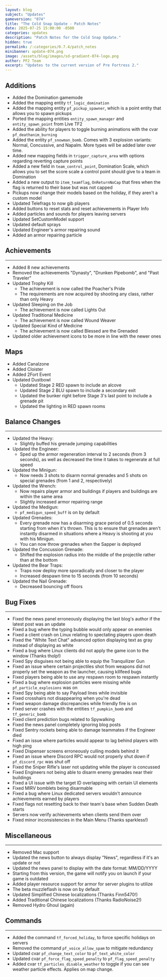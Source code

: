 ```yaml
---
layout: blog
subject: "Updates"
gameversion: "074"
title: "The Cold Snap Update - Patch Notes"
date: 2025-07-25 15:00:00 -0500
categories: updates
description: "Patch Notes for the Cold Snap Update."
hidden: true
permalink: /:categories/0.7.4/patch_notes
minibanner: update-074.png
image: /assets/blog/images/sd-gradient-074-logo.png
author: PF2 Team
excerpt: "Updates to the current version of Pre Fortress 2."
---
```


## Additions
- Added the Domination gamemode
- Added the mapping entity ``tf_logic_domination``
- Added the mapping entity ``pf_pickup_spawner``, which is a point entity that allows you to spawn pickups
- Ported the mapping entities ``entity_spawn_manager`` and ``entity_spawn_point`` from Live TF2
- Added the ability for players to toggle burning animations with the cvar ``pf_deathanim_burning``
- Added the entity ``pf_snowman_bomb``. Comes with 3 explosion variants: Normal, Concussive, and Napalm. More types will be added later over time.
- Added new mapping fields in ``trigger_capture_area`` with options regarding reverting capture points
- Added a new field in ``team_control_point``, Domination Scale, which allows you to set the score scale a control point should give to a team in Domination 
- Added a new output to ``item_teamflag``, ``OnReturnNoCap`` that fires when the flag is returned to their base but was not capped 
- Pickups now change their models based on the holiday, if they aren't a custom model
- Updated Telefrags to now gib players
- Added buttons to reset stats and reset achievements in Player Info
- Added particles and sounds for players leaving servers
- Updated SetCustomModel support
- Updated default sprays
- Updated Engineer's armor repairing sound
- Added an armor repairing particle

## Achievements
---
- Added 8 new achievements
- Removed the achievements "Dynasty", "Drunken Pipebomb", and "Past Traveler"
- Updated Trophy Kill
	- The achievement is now called the Poacher's Pride
	- The requirements are now acquired by shooting any class, rather than only Heavy
- Updated Sleeping on the Job
	- The achievement is now called Lights Out
- Updated Traditional Medicine
	- The achievement is now called Wound Weaver
- Updated Special Kind of Medicine
	- The achievement is now called Blessed are the Grenaded
- Updated older achievement icons to be more in line with the newer ones

## Maps
- Added Canalzone
- Added Cloister
- Added 2Fort Event
- Updated Dustbowl
	- Updated Stage 2 RED spawn to include an alcove
	- Updated Stage 2 BLU spawn to include a secondary exit
	- Updated the bunker right before Stage 3's last point to include a grenade pit
	- Updated the lighting in RED spawn rooms

## Balance Changes
---
- Updated the Heavy:
	- Slightly buffed his grenade jumping capabilities
- Updated the Engineer:
	- Sped up the armor regeneration interval to 2 seconds (from 3 seconds), as well as decreased the time it takes to regenerate at full speed
- Updated the Minigun:
	- Now needs 3 shots to disarm normal grenades and 5 shots on special grenades (from 1 and 2, respectively)
- Updated the Wrench:
	- Now repairs player armor and buildings if players and buildings are within the same area
	- Slightly increased armor repairing range
- Updated the Medigun:
	- ``pf_medigun_speed_buff`` is on by default
- Updated Grenades: 
	- Every grenade now has a disarming grace period of 0.5 seconds starting from when it's thrown. This is to ensure that grenades aren't instantly disarmed in situations where a Heavy is shooting at you with his Minigun.
	- You can now throw grenades when the Sapper is deployed
- Updated the Concussion Grenade:
	- Shifted the explosion radius into the middle of the projectile rather than at the bottom
- Updated the Bear Traps:
	- Traps now deploy more sporadically and closer to the player 
	- Increased despawn time to 15 seconds (from 10 seconds)
- Updated the Nail Grenade:
	- Decreased bouncing off floors

## Bug Fixes
---
- Fixed the news panel erroneously displaying the last blog's author if the latest post was an update
- Fixed a bug where the typing bubble would only appear on enemies
- Fixed a client crash on Linux relating to spectating players upon death
- Fixed the "White Text Chat" advanced option displaying text as gray instead of displaying as white
- Fixed a bug where Linux clients did not apply the game icon to the window (Thanks tholp!)
- Fixed Spy disguises not being able to equip the Tranquilizer Gun
- Fixed an issue where certain projectiles shot from weapons did not properly set the weapon as the launcher, causing killfeed bugs
- Fixed players being able to use any respawn room to respawn instantly
- Fixed a bug where explosion particles were missing while ``pf_particle_explosions`` was on
- Fixed Spy being able to say Payload lines while invisible
- Fixed crosshairs not disappearing when you're dead
- Fixed weapon damage discrepancies while friendly fire is on
- Fixed server crashes with the entities ``tf_pumpkin_bomb`` and ``tf_generic_bomb``
- Fixed client prediction bugs related to Spywalking
- Fixed the news panel completely ignoring blog posts
- Fixed Sentry rockets being able to damage teammates if the Engineer died
- Fixed an issue where particles would appear to lag behind players with high ping
- Fixed Dispenser screens erroneously culling models behind it
- Fixed an issue where Discord RPC would not properly shut down if ``pf_discord_rpc`` was shut off
- Fixed the Sniper Rifle's laser not updating while the player is concussed
- Fixed Engineers not being able to disarm enemy grenades near their buildings
- Fixed a UI issue with the target ID overlapping with certain UI elements
- Fixed MIRV bomblets being disarmable
- Fixed a bug where Linux dedicated servers wouldn't announce achievements earned by players
- Fixed flags not resetting back to their team's base when Sudden Death starts
- Servers now verify achievements when clients send them over
- Fixed minor inconsistencies in the Main Menu (Thanks sparkless!)

## Miscellaneous
---
- Removed Mac support 
- Updated the news button to always display "News", regardless if it's an update or not
- Updated the news panel to display with the date format: MM/DD/YYYY
- Starting from this version, the game will notify you on launch if your game is outdated
- Added player resource support for armor for server plugins to utilize
- The beta muzzleflash is now on by default
- Updated Simplified Chinese localizations (Thanks Finn5470!)
- Added Traditional Chinese localizations (Thanks RadioNoise2!)
- Removed Hydro Ghoul (again)

## Commands
---
- Added the command ``tf_forced_holiday``, to force specific holidays on servers
- Removed the command ``pf_voice_allow_spam`` to mitigate redundancy
- Updated cvar ``pf_change_text_color`` to ``pf_text_white_color`` 
- Updated cvar ``pf_force_flag_speed_penalty`` to ``pf_flag_speed_penalty``
- Added cvar ``tf_particles_disable_weather`` to toggle if you can see weather particle effects. Applies on map change.

